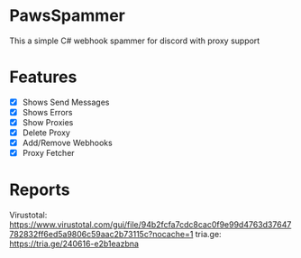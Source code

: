 # PawsSpammer
This a simple C# webhook spammer for discord with proxy support 

# Features
- [X] Shows Send Messages
- [X] Shows Errors
- [X] Show Proxies
- [X] Delete Proxy
- [X] Add/Remove Webhooks
- [X] Proxy Fetcher     

# Reports
Virustotal: https://www.virustotal.com/gui/file/94b2fcfa7cdc8cac0f9e99d4763d37647782832ff6ed5a9806c59aac2b73115c?nocache=1
tria.ge: https://tria.ge/240616-e2b1eazbna
